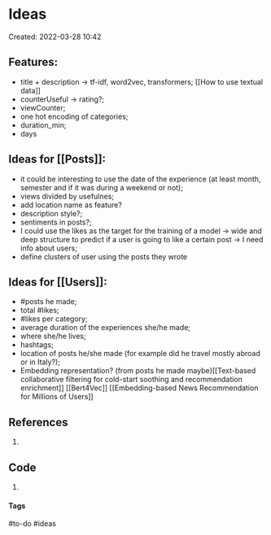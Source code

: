 # Ideas
Created: 2022-03-28 10:42

## Features:
- title + description -> tf-idf, word2vec, transformers; [[How to use textual data]]
- counterUseful -> rating?;
- viewCounter;
- one hot encoding of categories;
- duration_min;
- days

## Ideas for [[Posts]]:
- it could be interesting to use the date of the experience (at least month, semester and if it was during a weekend or not);
- views divided by usefulnes;
- add location name as feature?
- description style?;
- sentiments in posts?;
- I could use the likes as the target for the training of a model -> wide and deep structure to predict if a user is going to like a certain post -> I need info about users;
- define clusters of user using the posts they wrote 

## Ideas for [[Users]]:
- \#posts he made;
- total \#likes;
- \#likes per category;
- average duration of the experiences she/he made;
- where she/he lives;
- hashtags;
- location of posts he/she made (for example did he travel mostly abroad or in Italy?); 
- Embedding representation? (from posts he made maybe)[[Text-based collaborative filtering for cold-start soothing and recommendation enrichment]] [[Bert4Vec]] [[Embedding-based News Recommendation for Millions of Users]]

## References
1. 

## Code
1. 

#### Tags
#to-do #ideas